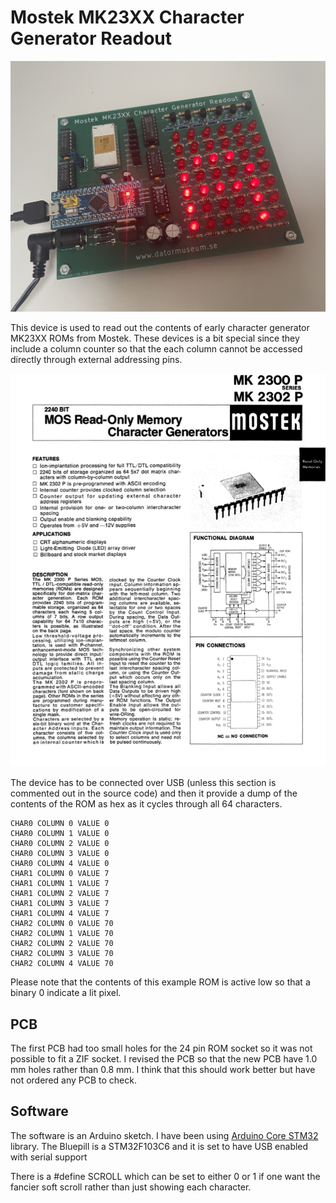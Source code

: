 # Mostek MK23XX Character Generator Readout

![Mostek MK23XX Character Generator Readout device under opertion showing an A character](https://github.com/MattisLind/MK23xxCharGenReadout/blob/main/MK23XX_Character_Generator_Readout.jpg?raw=true)


This device is used to read out the contents of early character generator MK23XX ROMs from Mostek. These devices is a bit special since they include a column counter so that the each column cannot be
accessed directly through external addressing pins.

[![Mostek MK23XX Datasheet](https://github.com/MattisLind/MK23xxCharGenReadout/blob/main/Mostek_MK23XX_Datasheet.png?type=raw)](https://github.com/MattisLind/MK23xxCharGenReadout/blob/main/MK23XX_Datasheet.pdf?type=raw)

The device has to be connected over USB (unless this section is commented out in the source code) and then it provide a dump of the contents of the ROM as hex as it cycles through all 64 characters.

```
CHAR0 COLUMN 0 VALUE 0
CHAR0 COLUMN 1 VALUE 0
CHAR0 COLUMN 2 VALUE 0
CHAR0 COLUMN 3 VALUE 0
CHAR0 COLUMN 4 VALUE 0
CHAR1 COLUMN 0 VALUE 7
CHAR1 COLUMN 1 VALUE 7
CHAR1 COLUMN 2 VALUE 7
CHAR1 COLUMN 3 VALUE 7
CHAR1 COLUMN 4 VALUE 7
CHAR2 COLUMN 0 VALUE 70
CHAR2 COLUMN 1 VALUE 70
CHAR2 COLUMN 2 VALUE 70
CHAR2 COLUMN 3 VALUE 70
CHAR2 COLUMN 4 VALUE 70
```

Please note that the contents of this example ROM is active low so that a binary 0 indicate a lit pixel.

## PCB

The first PCB had too small holes for the 24 pin ROM socket so it was not possible to fit a ZIF socket. I revised the PCB so that the new PCB have 1.0 mm holes rather than 0.8 mm. I think that this should work better but have not ordered any PCB to check. 

## Software

The software is an Arduino sketch. I have been using [Arduino Core STM32](https://github.com/stm32duino/Arduino_Core_STM32) library. The Bluepill is a STM32F103C6 and it is set to have USB enabled with serial support 

There is a #define SCROLL which can be set to either 0 or 1 if one want the fancier soft scroll rather than just showing each character.

